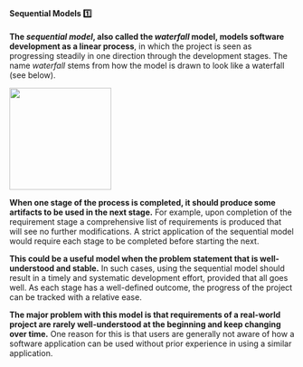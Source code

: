 <link rel="stylesheet" href="{{baseUrl}}/css/textbook.css">

<div class="website-content">

<div id="title">

#### Sequential Models :one:

</div>

<div id="body">

**The _sequential model_, also called the _waterfall_ model, models software development as a linear process**, in which the project is seen as progressing steadily in one direction through the development stages. The name _waterfall_ stems from how the model is drawn to look like a waterfall (see below).

<img src="{{baseUrl}}/processModels/introduction/sequentialModels/images/diagram.png" height="180" />
<p/>

**When one stage of the process is completed, it should produce some artifacts to be used in the next stage.** For example, upon completion of the requirement stage a comprehensive list of requirements is produced that will see no further modifications. A strict application of the sequential model would require each stage to be completed before starting the next.

**This could be a useful model when the problem statement that is well-understood and stable.** In such cases, using the sequential model should result in a timely and systematic development effort, provided that all goes well. As each stage has a well-defined outcome, the progress of the project can be tracked with a relative ease.

**The major problem with this model is that requirements of a real-world project are rarely well-understood at the beginning and keep changing over time.** One reason for this is that users are generally not aware of how a software application can be used without prior experience in using a similar application.

</div>

<div id="extras">
</div>

</div>
